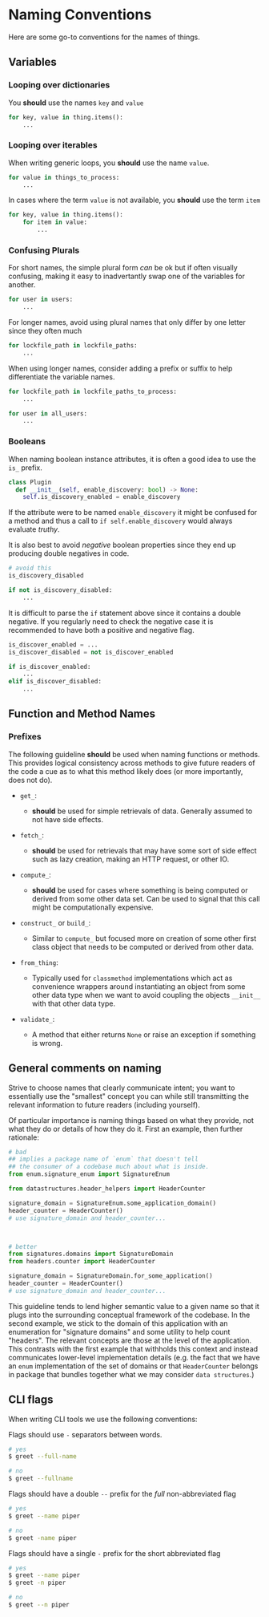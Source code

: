 # Naming Conventions

Here are some go-to conventions for the names of things.


## Variables


### Looping over dictionaries

You **should** use the names `key` and `value`

```python
for key, value in thing.items():
    ...
```


### Looping over iterables


When writing generic loops, you **should** use the name ``value``.

```python
for value in things_to_process:
    ...
```

In cases where the term ``value`` is not available, you **should** use the term
``item``

```python
for key, value in thing.items():
    for item in value:
        ...
```


### Confusing Plurals

For short names, the simple plural form *can* be ok but if often visually
confusing, making it easy to inadvertantly swap one of the variables for
another.

```python
for user in users:
    ...
```


For longer names, avoid using plural names that only differ by one letter since
they often much 

```python
for lockfile_path in lockfile_paths:
    ...
```

When using longer names, consider adding a prefix or suffix to help
differentiate the variable names.

```python
for lockfile_path in lockfile_paths_to_process:
    ...

for user in all_users:
    ...
```


### Booleans

When naming boolean instance attributes, it is often a good idea to use the `is_` prefix.

```python
class Plugin
  def __init__(self, enable_discovery: bool) -> None:
    self.is_discovery_enabled = enable_discovery
```

If the attribute were to be named `enable_discovery` it might be confused for a method and thus a call to `if self.enable_discovery` would always evaluate *truthy*.


It is also best to avoid *negative* boolean properties since they end up producing double negatives in code.


```python
# avoid this
is_discovery_disabled

if not is_discovery_disabled:
    ...
```

It is difficult to parse the `if` statement above since it contains a double
negative.  If you regularly need to check the negative case it is recommended
to have both a positive and negative flag.

```python
is_discover_enabled = ...
is_discover_disabled = not is_discover_enabled

if is_discover_enabled:
    ...
elif is_discover_disabled:
    ...
```



## Function and Method Names


### Prefixes

The following guideline **should** be used when naming functions or methods.
This provides logical consistency across methods to give future readers of the
code a cue as to what this method likely does (or more importantly, does not
do).

- `get_`:
  - **should** be used for simple retrievals of data.  Generally assumed to not have side effects.
- `fetch_`:
  - **should** be used for retrievals that may have some sort of side effect such as lazy creation, making an HTTP request, or other IO.
- `compute_`:
  - **should** be used for cases where something is being computed or derived from some other data set.  Can be used to signal that this call might be computationally expensive.
- `construct_` or `build_`:
  - Similar to `compute_` but focused more on creation of some other first class object that needs to be computed or derived from other data.
- `from_thing`:
  - Typically used for `classmethod` implementations which act as convenience wrappers around instantiating an object from some other data type when we want to avoid coupling the objects `__init__` with that other data type.

- `validate_`:
  - A method that either returns `None` or raise an exception if something is wrong.


## General comments on naming

Strive to choose names that clearly communicate intent; you want to essentially use the "smallest" concept you can while still transmitting the relevant information to future readers (including yourself).

Of particular importance is naming things based on what they provide, not what they do or details of how they do it. First an example, then further rationale:

```python
# bad
## implies a package name of `enum` that doesn't tell
## the consumer of a codebase much about what is inside.
from enum.signature_enum import SignatureEnum

from datastructures.header_helpers import HeaderCounter

signature_domain = SignatureEnum.some_application_domain()
header_counter = HeaderCounter()
# use signature_domain and header_counter...



# better
from signatures.domains import SignatureDomain
from headers.counter import HeaderCounter

signature_domain = SignatureDomain.for_some_application()
header_counter = HeaderCounter()
# use signature_domain and header_counter...
```

This guideline tends to lend higher semantic value to a given name so that it plugs into the surrounding conceptual framework of the codebase. In the second example, we stick to the domain of this application with an enumeration for "signature domains" and some utility to help count "headers". The relevant concepts are those at the level of the application.  This contrasts with the first example that withholds this context and instead communicates lower-level implementation details (e.g. the fact that we have an ``enum`` implementation of the set of domains or that `HeaderCounter` belongs in package that bundles together what we may consider `data structures`.)


## CLI flags

When writing CLI tools we use the following conventions:


Flags should use `-` separators between words.


```bash
# yes
$ greet --full-name

# no
$ greet --fullname
```

Flags should have a double `--` prefix for the *full* non-abbreviated flag

```bash
# yes
$ greet --name piper

# no
$ greet -name piper
```

Flags should have a single `-` prefix for the short abbreviated flag

```bash
# yes
$ greet --name piper
$ greet -n piper

# no
$ greet --n piper
```

